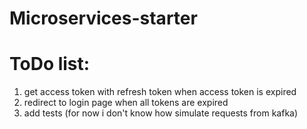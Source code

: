 # Microservices-starter

# ToDo list:
1) get access token with refresh token when access token is expired
2) redirect to login page when all tokens are expired
3) add tests (for now i don't know how simulate requests from kafka)
